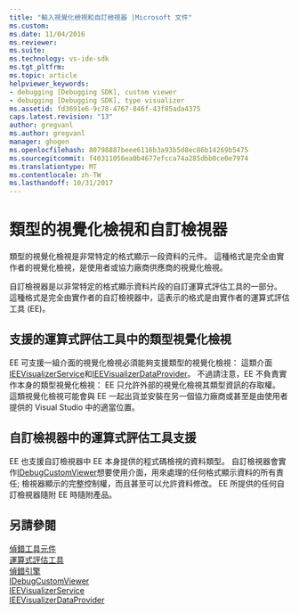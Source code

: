```yaml
---
title: "輸入視覺化檢視和自訂檢視器 |Microsoft 文件"
ms.custom: 
ms.date: 11/04/2016
ms.reviewer: 
ms.suite: 
ms.technology: vs-ide-sdk
ms.tgt_pltfrm: 
ms.topic: article
helpviewer_keywords:
- debugging [Debugging SDK], custom viewer
- debugging [Debugging SDK], type visualizer
ms.assetid: fd3691e6-9c78-4767-846f-43f85ada4375
caps.latest.revision: "13"
author: gregvanl
ms.author: gregvanl
manager: ghogen
ms.openlocfilehash: 80798887beee6116b3a93b5d8ec86b14269b5475
ms.sourcegitcommit: f40311056ea0b4677efcca74a285dbb0ce0e7974
ms.translationtype: MT
ms.contentlocale: zh-TW
ms.lasthandoff: 10/31/2017
---
```

# <a name="type-visualizer-and-custom-viewer"></a>類型的視覺化檢視和自訂檢視器
類型的視覺化檢視是非常特定的格式顯示一段資料的元件。 這種格式是完全由實作者的視覺化檢視，是使用者或協力廠商供應商的視覺化檢視。  
  
 自訂檢視器是以非常特定的格式顯示資料片段的自訂運算式評估工具的一部分。 這種格式是完全由實作者的自訂檢視器中，這表示的格式是由實作者的運算式評估工具 (EE)。  
  
## <a name="support-for-type-visualizers-in-an-expression-evaluator"></a>支援的運算式評估工具中的類型視覺化檢視  
 EE 可支援一組介面的視覺化檢視必須能夠支援類型的視覺化檢視： 這類介面[IEEVisualizerService](../../extensibility/debugger/reference/ieevisualizerservice.md)和[IEEVisualizerDataProvider](../../extensibility/debugger/reference/ieevisualizerdataprovider.md)。 不過請注意，EE 不負責實作本身的類型視覺化檢視： EE 只允許外部的視覺化檢視其類型資訊的存取權。 這類視覺化檢視可能會與 EE 一起出貨並安裝在另一個協力廠商或甚至是由使用者提供的 Visual Studio 中的適當位置。  
  
## <a name="support-for-custom-viewers-in-an-expression-evaluator"></a>自訂檢視器中的運算式評估工具支援  
 EE 也支援自訂檢視器中 EE 本身提供的程式碼檢視的資料類型。 自訂檢視器會實作[IDebugCustomViewer](../../extensibility/debugger/reference/idebugcustomviewer.md)想要使用介面，用來處理的任何格式顯示資料的所有責任; 檢視器顯示的完整控制權，而且甚至可以允許資料修改。 EE 所提供的任何自訂檢視器隨附 EE 時隨附產品。  
  
## <a name="see-also"></a>另請參閱  
 [偵錯工具元件](../../extensibility/debugger/debugger-components.md)   
 [運算式評估工具](../../extensibility/debugger/expression-evaluator.md)   
 [偵錯引擎](../../extensibility/debugger/debug-engine.md)   
 [IDebugCustomViewer](../../extensibility/debugger/reference/idebugcustomviewer.md)   
 [IEEVisualizerService](../../extensibility/debugger/reference/ieevisualizerservice.md)   
 [IEEVisualizerDataProvider](../../extensibility/debugger/reference/ieevisualizerdataprovider.md)